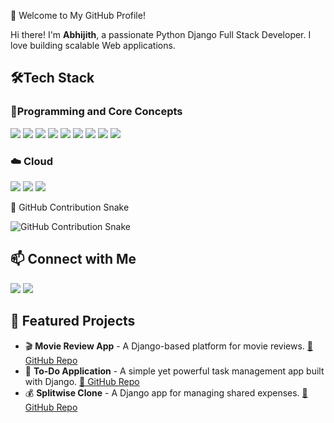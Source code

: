 🚀 Welcome to My GitHub Profile!

Hi there! I'm **Abhijith**, a passionate Python Django Full Stack Developer. I love building scalable Web applications.
## 🛠️Tech Stack
### 🔹Programming and Core Concepts
<p align="left">
  <img src="https://img.shields.io/badge/Python-3776AB?style=for-the-badge&logo=python&logoColor=white"/>
  <img src="https://img.shields.io/badge/Django-092E20?style=for-the-badge&logo=django&logoColor=white"/>
  <img src="https://img.shields.io/badge/Bootstrap-7952B3?style=for-the-badge&logo=bootstrap&logoColor=white"/>
  <img src="https://img.shields.io/badge/HTML5-E34F26?style=for-the-badge&logo=html5&logoColor=white"/>
  <img src="https://img.shields.io/badge/CSS3-1572B6?style=for-the-badge&logo=css3&logoColor=white"/>
  <img src="https://img.shields.io/badge/JavaScript-F7DF1E?style=for-the-badge&logo=javascript&logoColor=black"/>
  <img src="https://img.shields.io/badge/GitHub_Actions-2088FF?style=for-the-badge&logo=github-actions&logoColor=white"/>
  <img src="https://img.shields.io/badge/MySQL-4479A1?style=for-the-badge&logo=mysql&logoColor=white"/>
  <img src="https://img.shields.io/badge/React-20232A?style=for-the-badge&logo=react&logoColor=61DAFB"/>
</p>

### ☁️ Cloud
<p align="left">
  <img src="https://img.shields.io/badge/AWS-232F3E?style=for-the-badge&logo=amazonaws&logoColor=white"/>
  <img src="https://img.shields.io/badge/Google%20Cloud-4285F4?style=for-the-badge&logo=googlecloud&logoColor=white"/>
  <img src="https://img.shields.io/badge/Azure-0078D4?style=for-the-badge&logo=microsoftazure&logoColor=white"/>
</p

## 🐍 GitHub Contribution Snake  
<p align="left">
  <img src="https://raw.githubusercontent.com/abhijith2599/abhijith2599/main/assets/github-contribution-grid-snake.svg" alt="GitHub Contribution Snake"/>
</p>


## 📫 Connect with Me  
<p align="left">
  <a href="https://www.linkedin.com/in/abhijith-d2599/" target="_blank"><img src="https://img.shields.io/badge/LinkedIn-0077B5?style=for-the-badge&logo=linkedin&logoColor=white"/></a>
  <a href="mailto:abhijithdplr@gmail.com"><img src="https://img.shields.io/badge/Gmail-D14836?style=for-the-badge&logo=gmail&logoColor=white"/></a>
</p>

## 🚀 Featured Projects  
- 🎬 **Movie Review App** - A Django-based platform for movie reviews. [🔗 GitHub Repo](https://github.com/abhijith2599/PopCorn-Reviews-Web-Application)
- 📝 **To-Do Application** - A simple yet powerful task management app built with Django. [🔗 GitHub Repo](https://github.com/abhijith2599/ToDo-Web-Application)
- 💰 **Splitwise Clone** - A Django app for managing shared expenses. [🔗 GitHub Repo](https://github.com/YourGitHubUsername/SplitwiseClone)




